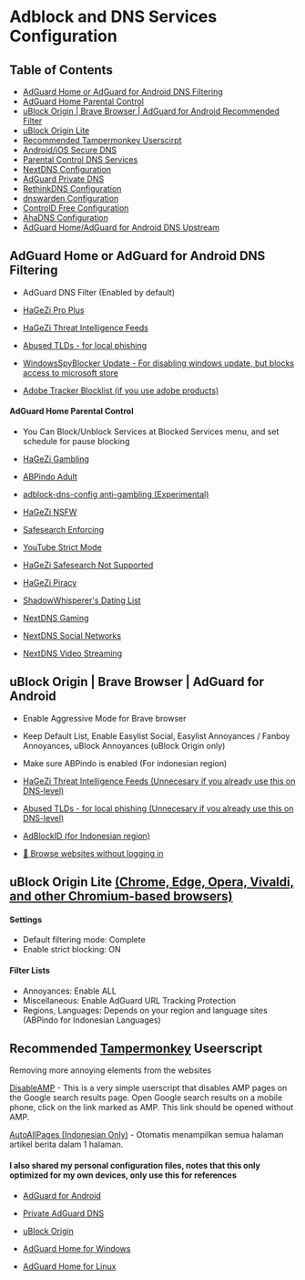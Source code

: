 # Adblock and DNS Services Configuration

## Table of Contents
- [AdGuard Home or AdGuard for Android DNS Filtering](https://github.com/arfshl/adblock-dns-config/tree/main#adguard-home-or-adguard-for-android-dns-filtering)
- [AdGuard Home Parental Control](https://github.com/arfshl/adblock-dns-config/tree/main#parental-control)
- [uBlock Origin | Brave Browser | AdGuard for Android Recommended Filter](https://github.com/arfshl/adblock-dns-config/tree/main#ublock-origin--brave-browser--adguard-for-android)
- [uBlock Origin Lite](https://github.com/arfshl/adblock-dns-config/tree/main#ublock-origin-lite)
- [Recommended Tampermonkey Userscirpt](https://github.com/arfshl/adblock-dns-config/tree/main#recommended-tampermonkey-userscripts)
- [Android/iOS Secure DNS](https://github.com/arfshl/adblock-dns-config/blob/main/docs/android-resolvers.md)
- [Parental Control DNS Services](https://github.com/arfshl/adblock-dns-config/blob/main/docs/parental-resolver.md)
- [NextDNS Configuration](https://github.com/arfshl/adblock-dns-config/blob/main/docs/nextdns.md)
- [AdGuard Private DNS](https://github.com/arfshl/adblock-dns-config/blob/main/docs/adguarddns.md)
- [RethinkDNS Configuration](https://github.com/arfshl/adblock-dns-config/blob/main/docs/rethinkdns.md)
- [dnswarden Configuration](https://github.com/arfshl/adblock-dns-config/blob/main/docs/dnswarden.md)
- [ControlD Free Configuration](https://github.com/arfshl/adblock-dns-config/blob/main/docs/controld-free.md)
- [AhaDNS Configuration](https://github.com/arfshl/adblock-dns-config/blob/main/docs/ahadns.md)
- [AdGuard Home/AdGuard for Android DNS Upstream](https://github.com/arfshl/adblock-dns-config/blob/main/docs/dns-resolvers.md)

## AdGuard Home or AdGuard for Android DNS Filtering

- AdGuard DNS Filter (Enabled by default)

- [HaGeZi Pro Plus](https://raw.githubusercontent.com/hagezi/dns-blocklists/main/adblock/pro.txt)

- [HaGeZi Threat Intelligence Feeds](https://raw.githubusercontent.com/hagezi/dns-blocklists/main/adblock/tif.txt)

- [Abused TLDs - for local phishing](https://raw.githubusercontent.com/hagezi/dns-blocklists/main/adblock/spam-tlds.txt)

- [WindowsSpyBlocker Update - For disabling windows update, but blocks access to microsoft store](https://github.com/crazy-max/WindowsSpyBlocker/raw/master/data/dnscrypt/update.txt)

- [Adobe Tracker Blocklist (if you use adobe products)](https://github.com/ignaciocastro/a-dove-is-dumb/raw/main/pihole.txt)

#### AdGuard Home Parental Control

- You Can Block/Unblock Services at Blocked Services menu, and set schedule for pause blocking

- [HaGeZi Gambling](https://raw.githubusercontent.com/hagezi/dns-blocklists/main/adblock/gambling.txt)

- [ABPindo Adult](https://raw.githubusercontent.com/ABPindo/indonesianadblockrules/master/subscriptions/aghome_adult.txt)

- [adblock-dns-config anti-gambling (Experimental)](https://github.com/arfshl/adblock-dns-config/raw/main/my-filter/antijudol.txt)

- [HaGeZi NSFW](https://raw.githubusercontent.com/hagezi/dns-blocklists/main/adblock/nsfw.txt)

- [Safesearch Enforcing](https://github.com/AdguardTeam/HostlistsRegistry/raw/refs/heads/main/assets/engines_safe_search.txt)

- [YouTube Strict Mode](https://raw.githubusercontent.com/AdguardTeam/HostlistsRegistry/refs/heads/main/assets/youtube_safe_search.txt)

- [HaGeZi Safesearch Not Supported](https://raw.githubusercontent.com/hagezi/dns-blocklists/main/adblock/nosafesearch.txt)

- [HaGeZi Piracy](https://raw.githubusercontent.com/hagezi/dns-blocklists/main/adblock/anti.piracy.txt)

- [ShadowWhisperer's Dating List](https://raw.githubusercontent.com/ShadowWhisperer/BlockLists/master/Lists/Dating)

- [NextDNS Gaming](https://github.com/arfshl/nextdns-blocklists/raw/latest/subscriptions/gaming.txt)

- [NextDNS Social Networks](https://github.com/arfshl/nextdns-blocklists/raw/latest/subscriptions/social-networks.txt)

- [NextDNS Video Streaming](https://raw.githubusercontent.com/arfshl/nextdns-blocklists/latest/subscriptions/video-streaming.txt)

## uBlock Origin | Brave Browser | AdGuard for Android

- Enable Aggressive Mode for Brave browser 

- Keep Default List, Enable Easylist Social, Easylist Annoyances / Fanboy Annoyances, uBlock Annoyances (uBlock Origin only)

- Make sure ABPindo is enabled (For indonesian region)

- [HaGeZi Threat Intelligence Feeds (Unnecesary if you already use this on DNS-level)](https://raw.githubusercontent.com/hagezi/dns-blocklists/main/adblock/tif.txt)

- [Abused TLDs - for local phishing (Unnecesary if you already use this on DNS-level)](https://raw.githubusercontent.com/hagezi/dns-blocklists/main/adblock/spam-tlds-ublock.txt)

- [AdBlockID (for Indonesian region)](https://subscribe.adblockplus.org/?location=https://cdn.jsdelivr.net/gh/realodix/AdBlockID@master/dist/adblockid.adfl.txt&title=AdBlockID)

- [🚪 Browse websites without logging in](https://raw.githubusercontent.com/DandelionSprout/adfilt/refs/heads/master/BrowseWebsitesWithoutLoggingIn.txt)

## uBlock Origin Lite [(Chrome, Edge, Opera, Vivaldi, and other Chromium-based browsers)](https://chromewebstore.google.com/detail/ublock-origin-lite/ddkjiahejlhfcafbddmgiahcphecmpfh?hl=en)
#### Settings
- Default filtering mode: Complete
- Enable strict blocking: ON
#### Filter Lists
- Annoyances: Enable ALL
- Miscellaneous: Enable AdGuard URL Tracking Protection
- Regions, Languages: Depends on your region and language sites (ABPindo for Indonesian Languages)

## Recommended [Tampermonkey](https://www.tampermonkey.net/) Useerscript 
Removing more annoying elements from the websites

[DisableAMP](https://userscripts.adtidy.org/release/disable-amp/1.0/disable-amp.user.js) - This is a very simple userscript that disables AMP pages on the Google search results page. Open Google search results on a mobile phone, click on the link marked as AMP. This link should be opened without AMP.

[AutoAllPages (Indonesian Only)](https://raw.githubusercontent.com/reforget-id/AutoAllPage/main/script/autoallpage.user.js) - Otomatis menampilkan semua halaman artikel berita dalam 1 halaman.

#### I also shared my personal configuration files, notes that this only optimized for my own devices, only use this for references

- [AdGuard for Android](https://github.com/arfshl/adblock-dns-config/archive/refs/heads/adguard-android.zip)

- [Private AdGuard DNS](https://github.com/arfshl/adblock-dns-config/raw/main/res/adguarddnsconfig.txt)

- [uBlock Origin](https://github.com/arfshl/adblock-dns-config/raw/main/res/ublock0config.txt)

- [AdGuard Home for Windows](https://github.com/arfshl/adblock-dns-config/raw/main/res/aghome-win.yaml)

- [AdGuard Home for Linux](https://github.com/arfshl/adblock-dns-config/raw/main/res/aghome-linux.yaml)
